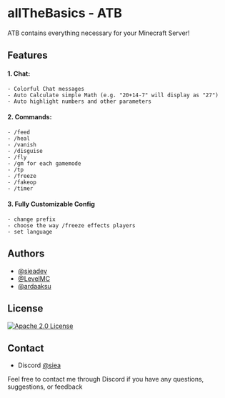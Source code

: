 # allTheBasics - ATB

ATB contains everything necessary for your Minecraft Server!



## Features

#### 1. Chat:
    - Colorful Chat messages
    - Auto Calculate simple Math (e.g. "20+14-7" will display as "27")
    - Auto highlight numbers and other parameters
#### 2. Commands:
    - /feed
    - /heal
    - /vanish
    - /disguise
    - /fly
    - /gm for each gamemode
    - /tp
    - /freeze
    - /fakeop
    - /timer
#### 3. Fully Customizable Config
    - change prefix
    - choose the way /freeze effects players
    - set language

    
## Authors

- [@sieadev](https://www.github.com/sieadev)
- [@LevelMC](https://www.github.com/LevelMC)
- [@ardaaksu](https://www.github.com/aarda55)

## License

[![Apache 2.0 License](https://img.shields.io/badge/License-Apache-green.svg)](https://choosealicense.com/licenses/apache/)

## Contact
- Discord [@siea](dsc.gg/siea)

Feel free to contact me through Discord if you have any questions, suggestions, or feedback
